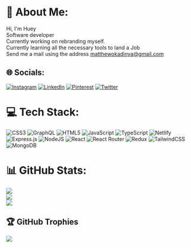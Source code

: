 # 💫 About Me:
Hi, I'm Huey<br>Software developer <br>Currently working on rebranding myself.<br>Currently learning all the necessary tools to land a Job <br>Send me a mail using the address matthewokadinya@gmail.com


## 🌐 Socials:
[![Instagram](https://img.shields.io/badge/Instagram-%23E4405F.svg?logo=Instagram&logoColor=white)](https://instagram.com/Theezeusss) [![LinkedIn](https://img.shields.io/badge/LinkedIn-%230077B5.svg?logo=linkedin&logoColor=white)](https://linkedin.com/in/https://www.linkedin.com/mwlite/in/matthew-okadinya-468a0a14b) [![Pinterest](https://img.shields.io/badge/Pinterest-%23E60023.svg?logo=Pinterest&logoColor=white)](https://pinterest.com/Zeus_ss) [![Twitter](https://img.shields.io/badge/Twitter-%231DA1F2.svg?logo=Twitter&logoColor=white)](https://twitter.com/Theezeuss ) 

# 💻 Tech Stack:
![CSS3](https://img.shields.io/badge/css3-%231572B6.svg?style=plastic&logo=css3&logoColor=white) ![GraphQL](https://img.shields.io/badge/-GraphQL-E10098?style=plastic&logo=graphql&logoColor=white) ![HTML5](https://img.shields.io/badge/html5-%23E34F26.svg?style=plastic&logo=html5&logoColor=white) ![JavaScript](https://img.shields.io/badge/javascript-%23323330.svg?style=plastic&logo=javascript&logoColor=%23F7DF1E) ![TypeScript](https://img.shields.io/badge/typescript-%23007ACC.svg?style=plastic&logo=typescript&logoColor=white) ![Netlify](https://img.shields.io/badge/netlify-%23000000.svg?style=plastic&logo=netlify&logoColor=#00C7B7) ![Express.js](https://img.shields.io/badge/express.js-%23404d59.svg?style=plastic&logo=express&logoColor=%2361DAFB) ![NodeJS](https://img.shields.io/badge/node.js-6DA55F?style=plastic&logo=node.js&logoColor=white) ![React](https://img.shields.io/badge/react-%2320232a.svg?style=plastic&logo=react&logoColor=%2361DAFB) ![React Router](https://img.shields.io/badge/React_Router-CA4245?style=plastic&logo=react-router&logoColor=white) ![Redux](https://img.shields.io/badge/redux-%23593d88.svg?style=plastic&logo=redux&logoColor=white) ![TailwindCSS](https://img.shields.io/badge/tailwindcss-%2338B2AC.svg?style=plastic&logo=tailwind-css&logoColor=white) ![MongoDB](https://img.shields.io/badge/MongoDB-%234ea94b.svg?style=plastic&logo=mongodb&logoColor=white)
# 📊 GitHub Stats:
![](https://github-readme-stats.vercel.app/api?username=Huey-dev&theme=react&hide_border=true&include_all_commits=true&count_private=false)<br/>
![](https://github-readme-streak-stats.herokuapp.com/?user=Huey-dev&theme=react&hide_border=true)<br/>
![](https://github-readme-stats.vercel.app/api/top-langs/?username=Huey-dev&theme=react&hide_border=true&include_all_commits=true&count_private=false&layout=compact)

## 🏆 GitHub Trophies
![](https://github-profile-trophy.vercel.app/?username=Huey-dev&theme=chalk&no-frame=false&no-bg=false&margin-w=4)

<!-- Proudly created with GPRM ( https://gprm.itsvg.in ) -->
